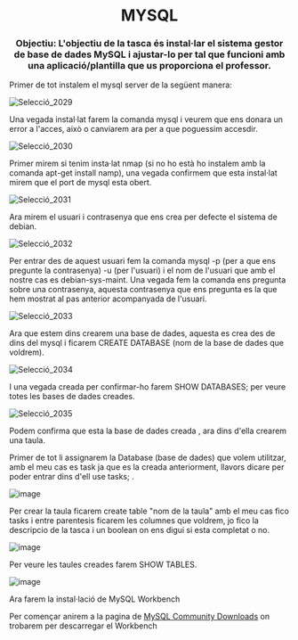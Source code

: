 <h1 align="center">MYSQL</h1>
<h3 align="center">Objectiu: L'objectiu de la tasca és instal·lar el sistema gestor de base de dades MySQL i ajustar-lo per tal que funcioni amb una aplicació/plantilla que us proporciona el professor.</h3>

<p>Primer de tot instalem el mysql server de la següent manera:</p>

![Selecció_2029](https://user-images.githubusercontent.com/91152783/170866867-145a321f-1d39-4741-9716-c2d2058fbad8.png)

<p>Una vegada instal·lat farem la comanda mysql i veurem que ens donara un error a l'acces, això o canviarem ara per a que poguessim accesdir.</p>

![Selecció_2030](https://user-images.githubusercontent.com/91152783/170867139-6ca08b2f-731b-4097-8aeb-388f6f783238.png)

<p> Primer mirem si tenim insta·lat nmap (si no ho està ho instalem amb la comanda apt-get install namp), una vegada confirmem que esta instal·lat mirem que el port de mysql esta obert.</p>

![Selecció_2031](https://user-images.githubusercontent.com/91152783/170867293-e0b82376-2c91-486c-bb36-d542c5a46683.png)

<p>Ara mirem el usuari i contrasenya que ens crea per defecte el sistema de debian.</p>

![Selecció_2032](https://user-images.githubusercontent.com/91152783/170868780-a277ddf4-2ac3-4165-97f2-92725c844bb5.png)

<p> Per entrar des de aquest usuari fem la comanda mysql -p (per a que ens pregunte la contrasenya) -u (per l'usuari) i el nom de l'usuari que amb el nostre cas es debian-sys-maint. Una vegada fem la comanda ens pregunta sobre una contrasenya, aquesta contrasenya que ens pregunta es la que hem mostrat al pas anterior acompanyada de l'usuari.</p>

![Selecció_2033](https://user-images.githubusercontent.com/91152783/170870707-d55fc918-393e-45c3-9d7c-fd7b6177aefc.png)

<p> Ara que estem dins crearem una base de dades, aquesta es crea des de dins del mysql i ficarem CREATE DATABASE (nom de la base de dades que voldrem).</p>

![Selecció_2034](https://user-images.githubusercontent.com/91152783/170870902-7b399ba2-2c14-4727-95bd-a4cf3163479a.png)

<p> I una vegada creada per confirmar-ho farem SHOW DATABASES; per veure totes les bases de dades creades.</p>

![Selecció_2035](https://user-images.githubusercontent.com/91152783/170870972-3479c010-5773-40bf-9b08-07df26bb96ee.png)

<p> Podem confirma que esta la base de dades creada , ara dins d'ella crearem una taula.</p>
<p> Primer de tot li assignarem la Database (base de dades) que volem utilitzar, amb el meu cas es task ja que es la creada anteriorment, llavors dicare per poder entrar dins d'ell use tasks; .</p>

![image](https://user-images.githubusercontent.com/91152783/170871179-fddb3f74-92e5-45c3-bd7e-58e5925d669c.png)

<p> Per crear la taula  ficarem create table "nom de la taula" amb el meu cas fico tasks i entre parentesis ficarem les columnes que voldrem, jo fico la descripcio de la tasca i un boolean on ens digui si esta completat o no.</p>

![image](https://user-images.githubusercontent.com/91152783/170872078-cade3f49-ac08-4d71-8479-f711c7d176f3.png)

<p>Per veure les taules creades farem SHOW TABLES.</p>

![image](https://user-images.githubusercontent.com/91152783/170872161-0507f18b-68f7-470c-8d0d-ee14f5d68e61.png)

<p> Ara farem la instal·lació de MySQL Workbench</p>
<p>Per començar anirem a la pagina de <a href="https://dev.mysql.com/downloads/" title="MySQL_Downloads">MySQL Community Downloads</a> on trobarem per descarregar el Workbench</p>


  
  
  
